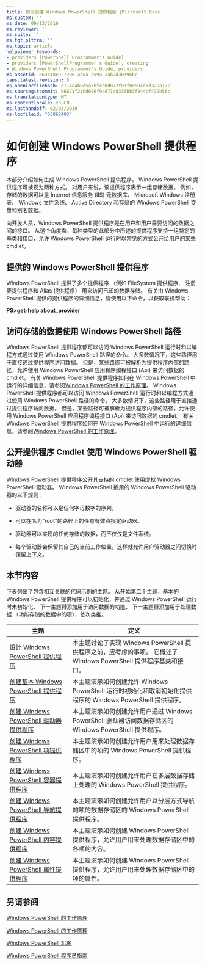```yaml
---
title: 如何创建 Windows PowerShell 提供程序 |Microsoft Docs
ms.custom: ''
ms.date: 09/13/2016
ms.reviewer: ''
ms.suite: ''
ms.tgt_pltfrm: ''
ms.topic: article
helpviewer_keywords:
- providers [PowerShell Programmer's Guide]
- providers [PowerShellProgrammer's Guide], creating
- Windows PowerShell Programmer's Guide, providers
ms.assetid: 863e48e9-7206-4c6a-a59a-2ab2d30396bc
caps.latest.revision: 5
ms.openlocfilehash: a114a4b0d5a5bfcc0d072f83f0e59ca6d329a172
ms.sourcegitcommit: b6871f21bd666f9cd71dd336bb3f844cf472b56c
ms.translationtype: MT
ms.contentlocale: zh-CN
ms.lasthandoff: 02/03/2019
ms.locfileid: "56862403"
---
```

# <a name="how-to-create-a-windows-powershell-provider"></a>如何创建 Windows PowerShell 提供程序

本部分介绍如何生成 Windows PowerShell 提供程序。 Windows PowerShell 提供程序可被视为两种方式。 对用户来说，该提供程序表示一组存储数据。 例如，存储的数据可以是 Internet 信息服务 (IIS) 元数据库、 Microsoft Windows 注册表、 Windows 文件系统、 Active Directory 和存储的 Windows PowerShell 变量和别名数据。

向开发人员，Windows PowerShell 提供程序是在用户和用户需要访问的数据之间的接口。 从这个角度看，每种类型的此部分中所述的提供程序支持一组特定的基类和接口，允许 Windows PowerShell 运行时以常见的方式公开给用户的某些 cmdlet。

## <a name="providers-provided-by-windows-powershell"></a>提供的 Windows PowerShell 提供程序

Windows PowerShell 提供了多个提供程序 （例如 FileSystem 提供程序、 注册表提供程序和 Alias 提供程序） 用来访问已知的数据存储。 有关由 Windows PowerShell 提供的提供程序的详细信息，请使用以下命令，以获取联机帮助：

**PS>get-help about_provider**

## <a name="accessing-the-stored-data-using-windows-powershell-paths"></a>访问存储的数据使用 Windows PowerShell 路径

Windows PowerShell 提供程序都可以访问 Windows PowerShell 运行时和以编程方式通过使用 Windows PowerShell 路径的命令。 大多数情况下，这些路径用于直接通过提供程序访问数据。 但是，某些路径可被解析为提供程序内部的路径，允许使用 Windows PowerShell 应用程序编程接口 (Api) 来访问数据的 cmdlet。 有关 Windows PowerShell 提供程序如何在 Windows PowerShell 中运行的详细信息，请参阅[Windows PowerShell 的工作原理](http://msdn.microsoft.com/en-us/ced30e23-10af-4700-8933-49873bd84d58)。
Windows PowerShell 提供程序都可以访问 Windows PowerShell 运行时和以编程方式通过使用 Windows PowerShell 路径的命令。 大多数情况下，这些路径用于直接通过提供程序访问数据。 但是，某些路径可被解析为提供程序内部的路径，允许使用 Windows PowerShell 应用程序编程接口 (Api) 来访问数据的 cmdlet。 有关 Windows PowerShell 提供程序如何在 Windows PowerShell 中运行的详细信息，请参阅[Windows PowerShell 的工作原理](http://msdn.microsoft.com/en-us/ced30e23-10af-4700-8933-49873bd84d58)。

## <a name="exposing-provider-cmdlets-using-windows-powershell-drives"></a>公开提供程序 Cmdlet 使用 Windows PowerShell 驱动器

Windows PowerShell 提供程序公开其支持的 cmdlet 使用虚拟 Windows PowerShell 驱动器。 Windows PowerShell 适用的 Windows PowerShell 驱动器的以下规则：

- 驱动器的名称可以是任何字母数字的序列。

- 可以在名为"root"的路径上的任意有效点指定驱动器。

- 驱动器可以实现的任何存储的数据，而不仅仅是文件系统。

- 每个驱动器会保留其自己的当前工作位置，这样就允许用户驱动器之间切换时保留上下文。

## <a name="in-this-section"></a>本节内容

下表列出了包含相互关联的代码示例的主题。 从开始第二个主题，基本的 Windows PowerShell 提供程序可以初始化，并通过 Windows PowerShell 运行时未初始化、 下一主题将添加用于访问数据的功能、 下一主题将添加用于处理数据 （功能存储的数据中的项），依次类推。

|主题|定义|
|-----------|----------------|
|[设计 Windows PowerShell 提供程序](./designing-your-windows-powershell-provider.md)|本主题讨论了实现 Windows PowerShell 提供程序之前，应考虑的事项。 它概述了 Windows PowerShell 提供程序基类和接口。|
|[创建基本 Windows PowerShell 提供程序](./creating-a-basic-windows-powershell-provider.md)|本主题演示如何创建允许 Windows PowerShell 运行时初始化和取消初始化提供程序的 Windows PowerShell 提供程序。|
|[创建 Windows PowerShell 驱动器提供程序](./creating-a-windows-powershell-drive-provider.md)|本主题演示如何创建允许用户通过 Windows PowerShell 驱动器访问数据存储区的 Windows PowerShell 提供程序。|
|[创建 Windows PowerShell 项提供程序](./creating-a-windows-powershell-item-provider.md)|本主题演示如何创建允许用户用来处理数据存储区中的项的 Windows PowerShell 提供程序。|
|[创建 Windows PowerShell 容器提供程序](./creating-a-windows-powershell-container-provider.md)|本主题演示如何创建允许用户在多层数据存储上处理的 Windows PowerShell 提供程序。|
|[创建 Windows PowerShell 导航提供程序](./creating-a-windows-powershell-navigation-provider.md)|本主题演示如何创建允许用户以分层方式导航的项的数据存储区的 Windows PowerShell 提供程序。|
|[创建 Windows PowerShell 内容提供程序](./creating-a-windows-powershell-content-provider.md)|本主题演示如何创建 Windows PowerShell 提供程序，允许用户用来处理数据存储区中的各项的内容。|
|[创建 Windows PowerShell 属性提供程序](./creating-a-windows-powershell-property-provider.md)|本主题演示如何创建 Windows PowerShell 提供程序，允许用户用来处理数据存储区中的项的属性。|

## <a name="see-also"></a>另请参阅

[Windows PowerShell 的工作原理](http://msdn.microsoft.com/en-us/ced30e23-10af-4700-8933-49873bd84d58)

[Windows PowerShell 的工作原理](http://msdn.microsoft.com/en-us/ced30e23-10af-4700-8933-49873bd84d58)

[Windows PowerShell SDK](../windows-powershell-reference.md)

[Windows PowerShell 程序员指南](./windows-powershell-programmer-s-guide.md)